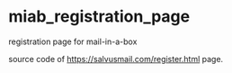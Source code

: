 # miab_registration_page
registration page for mail-in-a-box

source code of https://salvusmail.com/register.html page.
